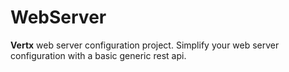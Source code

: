 # WebServer

**Vertx** web server configuration project. Simplify your web server configuration with a basic generic rest api.
